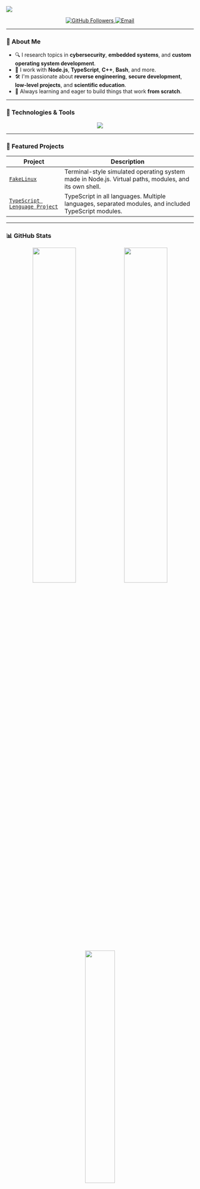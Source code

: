 <!-- Animated Header -->
<img src="https://capsule-render.vercel.app/api?type=waving&color=0:1e90ff,100:00bfff&height=180&section=header&text=Hi,%20I'm%20Tiziano!%20%F0%9F%91%8B&fontSize=40&fontAlignY=35&desc=Developer%20%F0%9F%92%BB%20%7C%20Researcher%20%F0%9F%94%8D%20%7C%20Open%20Source%20Lover%20%E2%9C%A8&descSize=20&descAlignY=60"/>

<p align="center">
  <a href="https://github.com/tizianoluziramos">
    <img src="https://img.shields.io/github/followers/tizianoluziramos?label=Followers&style=social" alt="GitHub Followers">
  </a>
  <a href="mailto:tizianoluziramos@gmail.com">
    <img src="https://img.shields.io/badge/email-tizianoluziramos@gmail.com-blue?style=flat-square&logo=gmail" alt="Email">
  </a>
</p>

---

### 🧠 About Me

- 🔍 I research topics in **cybersecurity**, **embedded systems**, and **custom operating system development**.
- 🧰 I work with **Node.js**, **TypeScript**, **C++**, **Bash**, and more.
- 🛠️ I'm passionate about **reverse engineering**, **secure development**, **low-level projects**, and **scientific education**.
- 🌱 Always learning and eager to build things that work **from scratch**.

---

### 🧰 Technologies & Tools

<p align="center">
  <img src="https://skillicons.dev/icons?i=typescript,nodejs,cpp,bash,html,css,javascript,git,docker,vscode,linux" />
</p>

---

### 📌 Featured Projects

| Project | Description |
|---------|-------------|
| [`FakeLinux`](https://github.com/tizianoluziramos/notlinux) | Terminal-style simulated operating system made in Node.js. Virtual paths, modules, and its own shell. |
| [`TypeScript Lenguage Project`](https://github.com/tizianoluziramos/TypeScript-Lenguage-Proyect/) | TypeScript in all languages. Multiple languages, separated modules, and included TypeScript modules. |

---

### 📊 GitHub Stats

<p align="center">
  <img src="https://github-readme-stats.vercel.app/api?username=tizianoluziramos&show_icons=true&theme=tokyonight" width="48%" />
  <img src="https://github-readme-streak-stats.herokuapp.com/?user=tizianoluziramos&theme=tokyonight" width="48%" />
</p>

<p align="center">
  <img src="https://github-readme-stats.vercel.app/api/top-langs/?username=tizianoluziramos&layout=compact&theme=tokyonight" width="40%" />
</p>

---

### 🧩 A Bit More About Me
<p>Name: <a>Tiziano Tomas Luzi Ramos</a></p>:   
occupation: Developer & Open Source Enthusiast  
location: Tandil, Argentina  
<p>Favourite Languages:</p><a>TypeScript & Python</a>
<h2>skills: 
  - Reverse Engineering
  - Android Security
  - Embedded Systems
  - Simulators
</h2>

📫 Contact  
📧 tizianoluziramos@gmail.com

💬 In progress: personal website and professional networks

<p align="center"> <img src="https://media.giphy.com/media/26tn33aiTi1jkl6H6/giphy.gif" width="300" /> </p>
